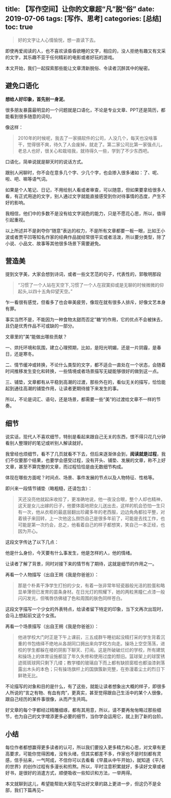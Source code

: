 title: 【写作空间】让你的文章超“凡”脱“俗”
date: 2019-07-06
tags: [写作、思考]
categories: [总结]
toc: true
---

>好的文字让人心情愉悦，想一直读下去。

即使再爱阅读的人，也不喜欢读昏昏欲睡的文字，相应的，没人拒绝有趣又有文采的文字，其乐趣不亚于任何精彩的电影或者好玩的游戏。

本文开始，我们一起探索那些能让文章清新脱俗、令读者沉醉其中的秘密。

## 避免口语化

**想给人好印象，首先别一身泥**。

很多朋友暴露最明显的一个问题就是口语化，不论是专业文章、PPT还是简历，都能看到很多随意的词句，

像这样：

>2010年的时候呢，我去了一家搞软件的公司，人没几个，每天也没啥事干，觉得很不爽，待久了人会废掉，就走了。第二家公司比第一家强点儿，老总人也好，很关心和栽培我，就待得久一些，学到了不少东西吧。

口语化，简单说就是聊天时的说话方式。

跟别人闲聊时，你不会在意多几个字、少几个字，也会掺入很多诸如：了、呢、啦、吧、嘛等语气词。

如果是个人笔记、日记，不用给别人看或者审查，可以随意，但如果要拿给很多人看，有正式用途的文字，别人通过文字就能直接感受到你对待事情的态度，产生不好的影响。

我相信，他们中的多数不是没有给文字润色的能力，只是不愿花心思，所以，值得引起重视。

以上所述并不是剥夺你“随意”表达的权力，不是所有文章都要一板一眼，比如王小波或者贾平凹等知名作家的经典作品就经常很平实或者活泼，所以要分类型，除了小说、小品文、故事等其他很多场景下需要避免。

## 营造美

提到文字美，大家会想到诗词，或者一些文艺范的句子，代表性的，郭敬明那段

>“习惯了一个人站在天空下,习惯了一个人在寂寞抑或是无聊的时候微微的仰起头,以四十五角仰望天空。”

乍一看很有感觉，但看多了也会审美疲劳，像现在就有很多人排斥，好像文艺本身有罪。

事实当然不是，不能因为一种食物太甜而否定”糖“的作用，它的优点不会被抹去，且仍是优秀作品不可或缺的一部分。

文章里的”美“能做出哪些贡献？

一、烘托环境和氛围，建立心理预期，比如，是阳光明媚，还是一片阴霾，是春日，还是寒冬。

二、情节缓冲或转换，不论什么类型的文字，都不适合一直处在一个状态，会随着时间推移发生变化和转换，一些情境或者场景描写无疑能够很好的做到这一点。

三、铺垫，文章都有从平稳到高潮的过渡，那些外在的，看似无关的描写，恰恰能起到通往高潮的铺垫作用，让读者更期待接下来发生的事。

所以，不论是词汇、语句，还是场景，都需要一些“美”的过渡给文章不一样的节奏。


## 细节

说实话，现代人不喜欢细节，特别是看起来跟自己无关的东西，恨不得只花几分钟看别人整理好的笔记或听别人解读就好。

我曾经也烦细节，看不了几页就看不下去，但后来逐渐体会到，**阅读就是过程**，我们不仅要那个结果，也要学会感受过程，没有开头、铺垫、发展的文章，称不上好文章，甚至不算完整的文章，而过程恰恰是由无数细节构成。

体现在哪些方面呢？时间点、场景、事件发展的节点以及人物特征、性格等。

即兴来一段情节铺垫（略粗糙，还请包含）：

>天还没亮他就起床收拾了，更准确地说，他一夜没合眼，整个人却也精神，这天是女儿出嫁的日子，他要体面地把女儿送出去，这样的机会恐怕一生只有一次，他从衣柜的最底层翻出珍藏多年的老西服，边边角角都拉平整，对着镜子来回转，上一次他这么捯饬自己是很多年前了，可能是去找工作，也可能是第一次约会，总之，他看着自己的样子都想笑，笑自己一本正经，也因为开心。

这段文字传达了以下几点：

他是什么身份，今天要有什么事发生，他是怎样的人，他的情绪。

让读者了解了背景，同时对接下来的情节有了期待，这就是细节的作用之一。

再看一个人物描写（出自王朔《我是你爸爸》）：

>那是个朴素干净学生打扮的少女，有着一张非常年轻瓷器般光洁的脸蛋和略显单薄但已发育的苗条身材。在日光灯的照耀下，她的两粒黑瞳仁点漆一般闪闪发光，但嘴唇仿佛褪了色和周围的肤色同样苍白。

这段文字描写一个少女的外表特点，给读者留下特定的印象，当下文再次出现时，会马上想起前文这个女孩。

再看一个场景描写（出自王朔《我是你爸爸》）：

>他进学校大门时正是下午上课前，三五成群午睡初起没精打采的学生背着沉重的书包络绎不绝地从各胡同口拥出来向学校方向走。操场上空空荡荡，进校的学生都躲在楼的阴影下聊天、打闹。这是所破破烂烂的学校，所有建筑和操场上的体育设施都显了年久失修和使用过度的颓旧。篮球架上的球筐锈迹斑斑球网只剩下几缕；教学楼的玻璃自下而上都有缺损窗框也都油漆剥落露出木头的本色；只有操场旗杆上的国旗簇新完整，在弥漫着尘土的烈日下鲜艳无比。

不论描写的对象和目的是什么，有了这些，就能让读者想象出大概的样子，即很多人所说的“言之有物、有血有肉”，更真实，甚至觉得跟自己生活中的某个人很像，跟自己经历的某件事很像，从而产生共鸣。

好文章的每个字都经过精雕细琢，都有其用意，所以，请不要再匆匆略过那些细节，也为自己的文字增添更多必要的细节，当你学会运用它，就上到了新的台阶。

## 小结

每位作者都想赢得更多读者的认可，所以我们要投入更多精力和心思，对文章有更高要求，可能你觉得困难，没有头绪，但其实都差不多，作家也不是时刻都有灵感，信手拈来，一气呵成，不信你可以去看看《早晨从中午开始》，就知道《平凡的世界》的创作过程有多漫长和煎熬。所以，平时注意积累就好，多读好文章或者好书，是很好的消遣方式，顺便吸收一些知识和方法，一举两得。

本文就聊到这儿，希望能帮助大家在写出好文章的路上更进一步，但这仍不是全部，我们下篇再见~